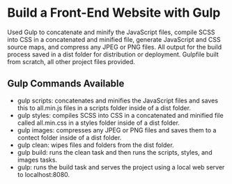 # Build a Front-End Website with Gulp

Used Gulp to concatenate and minify the JavaScript files, compile SCSS into CSS in a concatenated and minified file, generate JavaScript and CSS source maps, and compress any JPEG or PNG files. All output for the build process saved in a dist folder for distribution or deployment. Gulpfile built from scratch, all other project files provided.

## Gulp Commands Available

* gulp scripts: concatenates and minifies the JavaScript files and saves this to all.min.js files in a scripts folder inside of a dist folder.
* gulp styles: compiles SCSS into CSS in a concatenated and minified file called all.min.css in a styles folder inside of a dist folder.
* gulp images: compresses any JPEG or PNG files and saves them to a contect folder inside of a dist folder.
* gulp clean: wipes files and folders from the dist folder.
* gulp build: runs the clean task and then runs the scripts, styles, and images tasks.
* gulp: runs the build task and serves the project using a local web server to localhost:8080.
